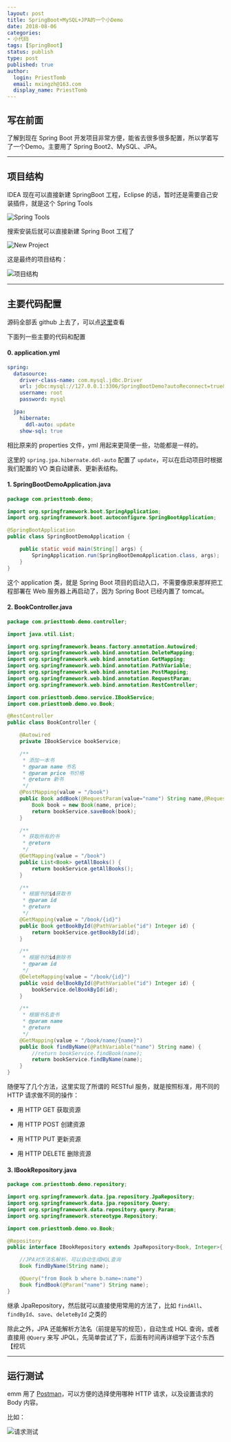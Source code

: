 ```yaml
---
layout: post
title: SpringBoot+MySQL+JPA的一个小Demo
date: 2018-08-06
categories:
- 小代码
tags: [SpringBoot]
status: publish
type: post
published: true
author:
  login: PriestTomb
  email: mxingzh@163.com
  display_name: PriestTomb
---
```


## 写在前面

了解到现在 Spring Boot 开发项目非常方便，能省去很多很多配置，所以学着写了一个Demo。主要用了 Spring Boot2、MySQL、JPA。

---

## 项目结构

IDEA 现在可以直接新建 SpringBoot 工程，Eclipse 的话，暂时还是需要自己安装插件，就是这个 Spring Tools

![Spring Tools](http://oxujjb0ls.bkt.clouddn.com/image/springbootdemo/spring%20tools.png)

搜索安装后就可以直接新建 Spring Boot 工程了

![New Project](http://oxujjb0ls.bkt.clouddn.com/image/springbootdemo/New.png)

这是最终的项目结构：

![项目结构](http://oxujjb0ls.bkt.clouddn.com/image/springbootdemo/%E4%BB%A3%E7%A0%81%E7%BB%93%E6%9E%84.png)

---

## 主要代码配置

源码全部丢 github 上去了，可以点[这里](https://github.com/PriestTomb/SpringBootDemo/tree/master/SpringBoot-MySQL-JPA)查看

下面列一些主要的代码和配置

#### 0. application.yml

```yml
spring:
  datasource:
    driver-class-name: com.mysql.jdbc.Driver
    url: jdbc:mysql://127.0.0.1:3306/SpringBootDemo?autoReconnect=true&useSSL=false&useUnicode=true&characterEncoding=utf-8
    username: root
    password: mysql

  jpa:
    hibernate:
      ddl-auto: update
    show-sql: true
```

相比原来的 properties 文件，yml 用起来更简便一些，功能都是一样的。

这里的 `spring.jpa.hibernate.ddl-auto` 配置了 `update`，可以在启动项目时根据我们配置的 VO 类自动建表、更新表结构。

#### 1. SpringBootDemoApplication.java

```java
package com.priesttomb.demo;

import org.springframework.boot.SpringApplication;
import org.springframework.boot.autoconfigure.SpringBootApplication;

@SpringBootApplication
public class SpringBootDemoApplication {

	public static void main(String[] args) {
		SpringApplication.run(SpringBootDemoApplication.class, args);
	}
}
```

这个 application 类，就是 Spring Boot 项目的启动入口，不需要像原来那样把工程部署在 Web 服务器上再启动了，因为 Spring Boot 已经内置了 tomcat。

#### 2. BookController.java

```java
package com.priesttomb.demo.controller;

import java.util.List;

import org.springframework.beans.factory.annotation.Autowired;
import org.springframework.web.bind.annotation.DeleteMapping;
import org.springframework.web.bind.annotation.GetMapping;
import org.springframework.web.bind.annotation.PathVariable;
import org.springframework.web.bind.annotation.PostMapping;
import org.springframework.web.bind.annotation.RequestParam;
import org.springframework.web.bind.annotation.RestController;

import com.priesttomb.demo.service.IBookService;
import com.priesttomb.demo.vo.Book;

@RestController
public class BookController {

	@Autowired
	private IBookService bookService;

	/**
	 * 添加一本书
	 * @param name 书名
	 * @param price 书价格
	 * @return 新书
	 */
	@PostMapping(value = "/book")
	public Book addBook(@RequestParam(value="name") String name,@RequestParam(value="price") Integer price) {
		Book book = new Book(name, price);
		return bookService.saveBook(book);
	}

	/**
	 * 获取所有的书
	 * @return
	 */
	@GetMapping(value = "/book")
	public List<Book> getAllBooks() {
		return bookService.getAllBooks();
	}

	/**
	 * 根据书的id获取书
	 * @param id
	 * @return
	 */
	@GetMapping(value = "/book/{id}")
	public Book getBookById(@PathVariable("id") Integer id) {
		return bookService.getBookById(id);
	}

	/**
	 * 根据书的id删除书
	 * @param id
	 */
	@DeleteMapping(value = "/book/{id}")
	public void delBookById(@PathVariable("id") Integer id) {
		bookService.delBookById(id);
	}

	/**
	 * 根据书名查书
	 * @param name
	 * @return
	 */
	@GetMapping(value = "/book/name/{name}")
	public Book findByName(@PathVariable("name") String name) {
		//return bookService.findBook(name);
		return bookService.findByName(name);
	}
}

```

随便写了几个方法，这里实现了所谓的 RESTful 服务，就是按照标准，用不同的 HTTP 请求做不同的操作：

* 用 HTTP GET 获取资源

* 用 HTTP POST 创建资源

* 用 HTTP PUT 更新资源

* 用 HTTP DELETE 删除资源


#### 3. IBookRepository.java

```java
package com.priesttomb.demo.repository;

import org.springframework.data.jpa.repository.JpaRepository;
import org.springframework.data.jpa.repository.Query;
import org.springframework.data.repository.query.Param;
import org.springframework.stereotype.Repository;

import com.priesttomb.demo.vo.Book;

@Repository
public interface IBookRepository extends JpaRepository<Book, Integer>{

	//JPA对方法名解析，可以自动生成HQL查询
	Book findByName(String name);

	@Query("from Book b where b.name=:name")
	Book findBook(@Param("name") String name);
}
```

继承 JpaRepository，然后就可以直接使用常用的方法了，比如 `findAll`、`findById`、`save`、`deleteById` 之类的

除此之外，JPA 还能解析方法名（前提是写的规范），自动生成 HQL 查询，或者直接用 `@Query` 来写 JPQL，先简单尝试了下，后面有时间再详细学下这个东西【挖坑

---

## 运行测试

emm 用了 [Postman](https://www.getpostman.com/apps)，可以方便的选择使用哪种 HTTP 请求，以及设置请求的 Body 内容。

比如：

![请求测试](http://oxujjb0ls.bkt.clouddn.com/image/springbootdemo/Post%E6%96%B0%E5%A2%9E.png)

